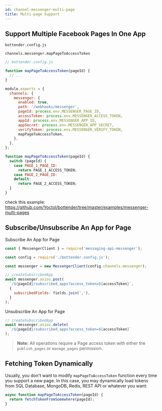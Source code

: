 ```yaml
---
id: channel-messenger-multi-page
title: Multi-page Support
---
```


## Support Multiple Facebook Pages In One App

`bottender.config.js`

`channels.messenger.mapPageToAccessToken`

```js
// bottender.config.js

function mapPageToAccessToken(pageId) {
  // ...
}

module.exports = {
  channels: {
    messenger: {
      enabled: true,
      path: '/webhooks/messenger',
      pageId: process.env.MESSENGER_PAGE_ID,
      accessToken: process.env.MESSENGER_ACCESS_TOKEN,
      appId: process.env.MESSENGER_APP_ID,
      appSecret: process.env.MESSENGER_APP_SECRET,
      verifyToken: process.env.MESSENGER_VERIFY_TOKEN,
      mapPageToAccessToken,
    },
  },
};
```

```js
function mapPageToAccessToken(pageId) {
  switch (pageId) {
    case PAGE_1_PAGE_ID:
      return PAGE_1_ACCESS_TOKEN;
    case PAGE_2_PAGE_ID:
    default:
      return PAGE_2_ACCESS_TOKEN;
  }
}
```

check this example: https://github.com/Yoctol/bottender/tree/master/examples/messenger-multi-pages

## Subscribe/Unsubscribe An App for Page

Subscribe An App for Page

```js
const { MessengerClient } = require('messaging-api-messenger');

const config = require('./bottender.config.js');

const messenger = new MessengerClient(config.channels.messenger);

// createSubscribedApp
await messenger.axios.post(
  `/${pageId}/subscribed_apps?access_token=${accessToken}`,
  {
    subscribedFields: fields.join(','),
  }
);
```

Unsubscribe An App for Page

```js
// createSubscribedApp
await messenger.axios.delete(
  `/${pageId}/subscribed_apps?access_token=${accessToken}`
);
```

> **Note:** All operations require a Page access token with either the `publish_pages` or `manage_pages` permission.

## Fetching Token Dynamically

Usually, you don't want to modify `mapPageToAccessToken` function every time you support a new page. In this case, you may dynamically load tokens from SQL Database, MongoDB, Redis, REST API or whatever you want:

```js
async function mapPageToAccessToken(pageId) {
  return fetchTokenFromSomewhere(pageId);
}
```
